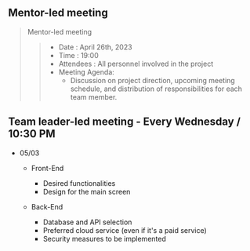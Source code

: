 ## Mentor-led meeting

> Mentor-led meeting
>> - Date : April 26th, 2023
>> - Time : 19:00
>> - Attendees : All personnel involved in the project
>> - Meeting Agenda:
>>    - Discussion on project direction, upcoming meeting schedule, and distribution of responsibilities for each team member.

## Team leader-led meeting - Every Wednesday / 10:30 PM
- 05/03
  - Front-End
    - Desired functionalities
    - Design for the main screen

  - Back-End
    - Database and API selection
    - Preferred cloud service (even if it's a paid service)
    - Security measures to be implemented
